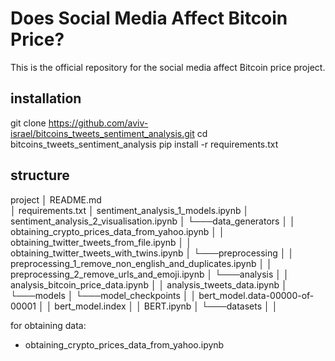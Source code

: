 # Does Social Media Affect Bitcoin Price?

This is the official repository for the social media affect Bitcoin price project.

## installation
git clone https://github.com/aviv-israel/bitcoins_tweets_sentiment_analysis.git
cd bitcoins_tweets_sentiment_analysis
pip install -r requirements.txt

## structure
project
│   README.md  
│   requirements.txt
│   sentiment_analysis_1_models.ipynb
│   sentiment_analysis_2_visualisation.ipynb
│ 
└───data_generators
│   │   obtaining_crypto_prices_data_from_yahoo.ipynb
│   │   obtaining_twitter_tweets_from_file.ipynb
│   │   obtaining_twitter_tweets_with_twins.ipynb
│
└───preprocessing
│   │   preprocessing_1_remove_non_english_and_duplicates.ipynb
│   │   preprocessing_2_remove_urls_and_emoji.ipynb
│
└───analysis
│   │   analysis_bitcoin_price_data.ipynb
│   │   analysis_tweets_data.ipynb
│
└───models
│   └───model_checkpoints
│       │    bert_model.data-00000-of-00001
│       │    bert_model.index
│   │   BERT.ipynb
│
└───datasets
│
│




for obtaining data:
- obtaining_crypto_prices_data_from_yahoo.ipynb
 
## 